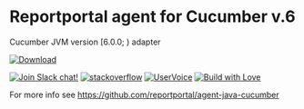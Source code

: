 # Reportportal agent for Cucumber v.6
Cucumber JVM version [6.0.0; ) adapter

[ ![Download](https://api.bintray.com/packages/epam/reportportal/agent-java-cucumber6/images/download.svg) ](https://bintray.com/epam/reportportal/agent-java-cucumber5/_latestVersion)


[![Join Slack chat!](https://reportportal-slack-auto.herokuapp.com/badge.svg)](https://reportportal-slack-auto.herokuapp.com)
[![stackoverflow](https://img.shields.io/badge/reportportal-stackoverflow-orange.svg?style=flat)](http://stackoverflow.com/questions/tagged/reportportal)
[![UserVoice](https://img.shields.io/badge/uservoice-vote%20ideas-orange.svg?style=flat)](https://rpp.uservoice.com/forums/247117-report-portal)
[![Build with Love](https://img.shields.io/badge/build%20with-❤%EF%B8%8F%E2%80%8D-lightgrey.svg)](http://reportportal.io?style=flat)


For more info see https://github.com/reportportal/agent-java-cucumber
